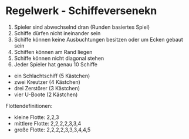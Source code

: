 # Regelwerk - Schiffeversenekn

1. Spieler sind abwechselnd dran (Runden basiertes Spiel)
1. Schiffe dürfen nicht ineinander sein
2. Schiffe können keine Ausbuchtungen besitzen oder um Ecken gebaut sein
3. Schiffen können am Rand liegen
4. Schiffe können nicht diagonal stehen
5. Jeder Spieler hat genau 10 Schiffe
- ein Schlachtschiff (5 Kästchen)
- zwei Kreutzer (4 Kästchen)
- drei Zerstörer (3 Kästchen)
- vier U-Boote (2 Kästchen)


Flottendefinitionen:

- kleine Flotte: 2,2,3
- mittlere Flotte: 2,2,2,2,3,3,4
- große Flotte: 2,2,2,2,3,3,3,4,4,5

